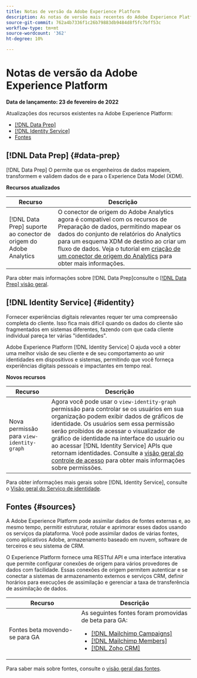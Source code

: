```yaml
---
title: Notas de versão da Adobe Experience Platform
description: As notas de versão mais recentes do Adobe Experience Platform.
source-git-commit: 762a4b7336f1c26b79883db9484d8f5fc7bff53c
workflow-type: tm+mt
source-wordcount: '362'
ht-degree: 10%

---
```


# Notas de versão da Adobe Experience Platform

**Data de lançamento: 23 de fevereiro de 2022**

Atualizações dos recursos existentes na Adobe Experience Platform:

- [[!DNL Data Prep]](#data-prep)
- [[!DNL Identity Service]](#identity)
- [Fontes](#sources)

## [!DNL Data Prep] {#data-prep}

[!DNL Data Prep] O permite que os engenheiros de dados mapeiem, transformem e validem dados de e para o Experience Data Model (XDM).

**Recursos atualizados**

| Recurso | Descrição |
| --- | --- |
| [!DNL Data Prep] suporte ao conector de origem do Adobe Analytics | O conector de origem do Adobe Analytics agora é compatível com os recursos de Preparação de dados, permitindo mapear os dados do conjunto de relatórios do Analytics para um esquema XDM de destino ao criar um fluxo de dados. Veja o tutorial em [criação de um conector de origem do Analytics](../../sources/tutorials/ui/create/adobe-applications/analytics.md) para obter mais informações. |

Para obter mais informações sobre [!DNL Data Prep]consulte o [[!DNL Data Prep] visão geral](../../data-prep/home.md).

## [!DNL Identity Service] {#identity}

Fornecer experiências digitais relevantes requer ter uma compreensão completa do cliente. Isso fica mais difícil quando os dados do cliente são fragmentados em sistemas diferentes, fazendo com que cada cliente individual pareça ter várias &quot;identidades&quot;.

Adobe Experience Platform [!DNL Identity Service] O ajuda você a obter uma melhor visão de seu cliente e de seu comportamento ao unir identidades em dispositivos e sistemas, permitindo que você forneça experiências digitais pessoais e impactantes em tempo real.

**Novos recursos**

| Recurso | Descrição |
| --- | --- |
| Nova permissão para `view-identity-graph` | Agora você pode usar o `view-identity-graph` permissão para controlar se os usuários em sua organização podem exibir dados de gráficos de identidade. Os usuários sem essa permissão serão proibidos de acessar o visualizador de gráfico de identidade na interface do usuário ou ao acessar [!DNL Identity Service] APIs que retornam identidades. Consulte a [visão geral do controle de acesso](../../access-control/home.md) para obter mais informações sobre permissões. |

Para obter informações mais gerais sobre [!DNL Identity Service], consulte o [Visão geral do Serviço de identidade](../../identity-service/home.md).

## Fontes {#sources}

A Adobe Experience Platform pode assimilar dados de fontes externas e, ao mesmo tempo, permitir estruturar, rotular e aprimorar esses dados usando os serviços da plataforma. Você pode assimilar dados de várias fontes, como aplicativos Adobe, armazenamento baseado em nuvem, software de terceiros e seu sistema de CRM.

O Experience Platform fornece uma RESTful API e uma interface interativa que permite configurar conexões de origem para vários provedores de dados com facilidade. Essas conexões de origem permitem autenticar e se conectar a sistemas de armazenamento externos e serviços CRM, definir horários para execuções de assimilação e gerenciar a taxa de transferência de assimilação de dados.

| Recurso | Descrição |
| --- | --- |
| Fontes beta movendo-se para GA | As seguintes fontes foram promovidas de beta para GA: <ul><li>[[!DNL Mailchimp Campaigns]](../../sources/connectors/marketing-automation/mailchimp.md)</li><li>[[!DNL Mailchimp Members]](../../sources/connectors/marketing-automation/mailchimp.md)</li><li>[[!DNL Zoho CRM]](../../sources/connectors/crm/zoho.md)</li></ul> |

Para saber mais sobre fontes, consulte o [visão geral das fontes](../../sources/home.md).
